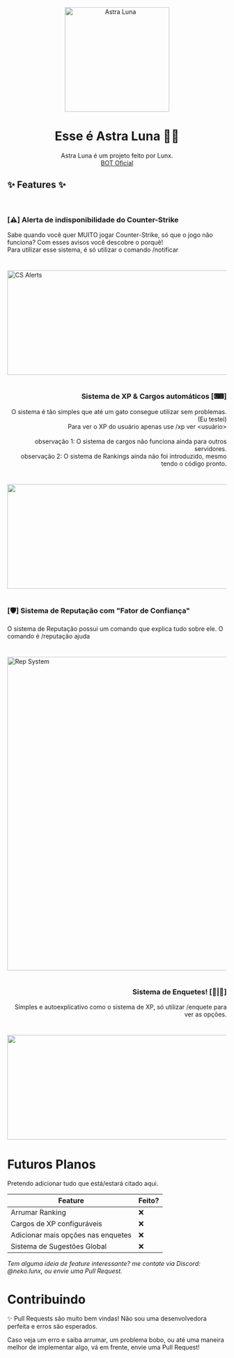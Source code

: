 <div align="center">
  <img src="https://cdn.discordapp.com/attachments/943547363031670785/1120258487872655381/Untitled-3.png" height="240" alt="Astra Luna"/>
</div>

<div align="center">
<h1>  Esse é Astra Luna 🌙✨</h1>
  Astra Luna é um projeto feito por Lunx. <br>
  <a href="https://discord.com/api/oauth2/authorize?client_id=989349457726418964&permissions=8&scope=bot"> BOT Oficial </a>
</div>
<h2> ✨ Features ✨ </h2>

<br>
<div align="left">
  <h3> [⚠] Alerta de indisponibilidade do Counter-Strike </h3>
Sabe quando você quer MUITO jogar Counter-Strike, só que o jogo não funciona? Com esses avisos você descobre o porquê!<br>
Para utilizar esse sistema, é só utilizar o comando /notificar
<h1></h1>
<img src="https://cdn.discordapp.com/attachments/943547363031670785/1120265442838204507/Screenshot_2.png" width="680" height="240" alt="CS Alerts"/>
<br>
</div>

<div align="right">
<h1></h1>
<h3> Sistema de XP & Cargos automáticos [⌨] </h3>
  
O sistema é tão simples que até um gato consegue utilizar sem problemas. (Eu testei)<br>
Para ver o XP do usuário apenas use /xp ver <usuário> <br><br>
observação 1: O sistema de cargos não funciona ainda para outros servidores. <br>
observação 2: O sistema de Rankings ainda não foi introduzido, mesmo tendo o código pronto.

<h1></h1>
<img src="https://cdn.discordapp.com/attachments/943547363031670785/1120427883924557975/Screenshot_3.png" width="680" height="240" alt="XP System">
<br>
</div>
  
<div align="left"> 
<h1></h1>
<h3> [🛡] Sistema de Reputação com "Fator de Confiança" </h3>
  
O sistema de Reputação possui um comando que explica tudo sobre ele. O comando é /reputação ajuda <br>
<h1></h1>
<img src="https://cdn.discordapp.com/attachments/943547363031670785/1120428516752760862/Screenshot_4.png" width="680" height="720" alt="Rep System">
<h1></h1>
</div>

<div align="right">
<h3> Sistema de Enquetes! [🔼|🔽] </h3>
Simples e autoexplicativo como o sistema de XP, só utilizar /enquete para ver as opções.
<h1></h1>
<img src="https://cdn.discordapp.com/attachments/943547363031670785/1120281601255944222/Screenshot_5.png" width="680" height="240" alt="XP System">
<br>
  
<h1></h1>

</div>

<h1>Futuros Planos</h1>

Pretendo adicionar tudo que está/estará citado aqui.

Feature                            | Feito?
-----------------------------------| -------------
Arrumar Ranking                    | ❌
Cargos de XP configuráveis         | ❌
Adicionar mais opções nas enquetes | ❌
Sistema de Sugestões Global        | ❌

*Tem alguma ideia de feature interessante? me contate via Discord: @neko.lunx, ou envie uma Pull Request.*

<h1></h1>

<h1>Contribuindo</h1>

✨ Pull Requests são muito bem vindas! Não sou uma desenvolvedora perfeita e erros são esperados. <br>

Caso veja um erro e saiba arrumar, um problema bobo, ou até uma maneira melhor de implementar algo, vá em frente, envie uma Pull Request!
<h1></h1>
